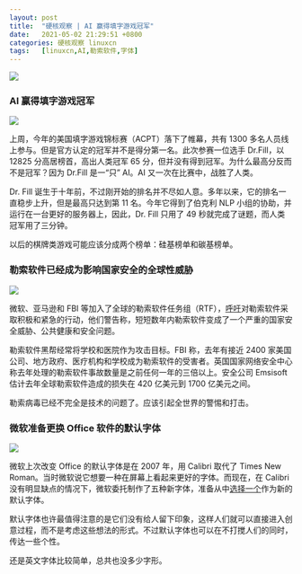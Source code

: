 ```yaml
---
layout: post
title:	"硬核观察 | AI 赢得填字游戏冠军"
date:	2021-05-02 21:29:51 +0800 
categories:	硬核观察 linuxcn 
tags:	[linuxcn,AI,勒索软件,字体]
---
```



![](/Asserts/Images//attachment/album/202105/02/212823wjzpipotptmzjpai.jpg)


### AI 赢得填字游戏冠军


![](/Asserts/Images//attachment/album/202105/02/212836bh0pb30v9ufw0nv9.jpg)


上周，今年的美国填字游戏锦标赛（ACPT）落下了帷幕，共有 1300 多名人员线上参与。但是官方认定的冠军并不是得分第一名。此次参赛一位选手 Dr.Fill，以 12825 分高居榜首，高出人类冠军 65 分，但并没有得到冠军。为什么最高分反而不是冠军？因为 Dr.Fill 是一“只” AI。AI 又一次在比赛中，战胜了人类。


Dr. Fill 诞生于十年前，不过刚开始的排名并不尽如人意。多年以来，它的排名一直稳步上升，但是最高只达到第 11 名。今年它得到了伯克利 NLP 小组的协助，并运行在一台更好的服务器上，因此，Dr. Fill 只用了 49 秒就完成了谜题，而人类冠军用了三分钟。


以后的棋牌类游戏可能应该分成两个榜单：硅基榜单和碳基榜单。


### 勒索软件已经成为影响国家安全的全球性威胁


![](/Asserts/Images//attachment/album/202105/02/212858fn7aa5na3aini7jh.jpg)


微软、亚马逊和 FBI 等加入了全球的勒索软件任务组（RTF），[呼吁](https://www.bbc.com/news/technology-56933733)对勒索软件采取积极和紧急的行动，他们警告称，短短数年内勒索软件变成了一个严重的国家安全威胁、公共健康和安全问题。


勒索软件黑帮经常将学校和医院作为攻击目标。FBI 称，去年有接近 2400 家美国公司、地方政府、医疗机构和学校成为勒索软件的受害者。英国国家网络安全中心称去年处理的勒索软件事故数量是之前任何一年的三倍以上。安全公司 Emsisoft 估计去年全球勒索软件造成的损失在 420 亿美元到 1700 亿美元之间。


勒索病毒已经不完全是技术的问题了。应该引起全世界的警惕和打击。


### 微软准备更换 Office 软件的默认字体


![](/Asserts/Images//attachment/album/202105/02/212931g4hyilbmebyh99ig.jpg)


微软上次改变 Office 的默认字体是在 2007 年，用 Calibri 取代了 Times New Roman。当时微软说它想要一种在屏幕上看起来更好的字体。而现在，在 Calibri 没有明显缺点的情况下，微软委托制作了五种新字体，准备从中[选择一个](https://www.microsoft.com/en-us/microsoft-365/blog/2021/04/28/beyond-calibri-finding-microsofts-next-default-font/)作为新的默认字体。


默认字体也许最值得注意的是它们没有给人留下印象，这样人们就可以直接进入创意过程，而不是考虑这些想法的形式。不过默认字体也可以在不打搅人们的同时，传达一些个性。


还是英文字体比较简单，总共也没多少字形。
